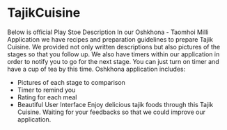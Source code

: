# TajikCuisine
Below is official Play Stoe Description
In our Oshkhona - Taomhoi Milli Application we have recipes and preparation guidelines to prepare Tajik Cuisine. We provided not only written descriptions but also pictures of the stages so that you follow up. We also have timers within our application in order to notify you to go for the next stage. You can just turn on timer and have a cup of tea by this time.
Oshkhona application includes:
- Pictures of each stage to comparison
- Timer to remind you
- Rating for each meal
- Beautiful User Interface
Enjoy delicious tajik foods through this Tajik Cuisine.
Waiting for your feedbacks so that we could improve our application.
